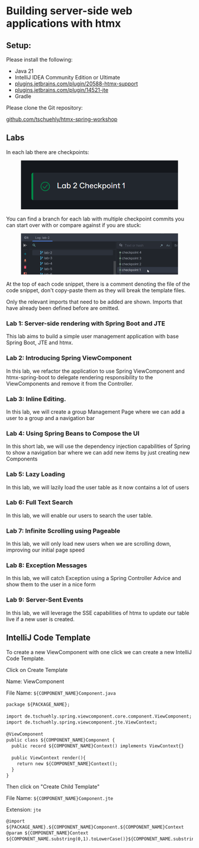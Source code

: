 # Building server-side web applications with htmx

## Setup:

Please install the following:

* Java 21
* IntelliJ IDEA Community Edition or Ultimate
* [plugins.jetbrains.com/plugin/20588-htmx-support](https://plugins.jetbrains.com/plugin/20588-htmx-support)
* [plugins.jetbrains.com/plugin/14521-jte](https://plugins.jetbrains.com/plugin/14521-jte)
* Gradle

Please clone the Git repository:

[github.com/tschuehly/htmx-spring-workshop](https://github.com/tschuehly/htmx-spring-workshop)

## Labs

In each lab there are checkpoints:

<figure><img src=".gitbook/assets/image (9).png" alt=""><figcaption></figcaption></figure>

You can find a branch for each lab with multiple checkpoint commits you can start over with or compare against if you are stuck:

<figure><img src=".gitbook/assets/image (1) (1) (1).png" alt=""><figcaption></figcaption></figure>

At the top of each code snippet, there is a comment denoting the file of the code snippet, don't copy-paste them as they will break the template files.

Only the relevant imports that need to be added are shown. Imports that have already been defined before are omitted.



### Lab 1: Server-side rendering with Spring Boot and JTE

This lab aims to build a simple user management application with base Spring Boot, JTE and htmx.

### Lab 2: Introducing Spring ViewComponent

In this lab, we refactor the application to use Spring ViewComponent and htmx-spring-boot to delegate rendering responsibility to the ViewComponents and remove it from the Controller.

### Lab 3: Inline Editing.

In this lab, we will create a group Management Page where we can add a user to a group and a navigation bar

### Lab 4: Using Spring Beans to Compose the UI

In this short lab, we will use the dependency injection capabilities of Spring to show a navigation bar where we can add new items by just creating new Components

### Lab 5: Lazy Loading

In this lab, we will lazily load the user table as it now contains a lot of users

### Lab 6: Full Text Search

In this lab, we will enable our users to search the user table.

### Lab 7: Infinite Scrolling using Pageable

In this lab, we will only load new users when we are scrolling down, improving our initial page speed

### Lab 8: Exception Messages

In this lab, we will catch Exception using a Spring Controller Advice and show them to the user in a nice form

### Lab 9: Server-Sent Events

In this lab, we will leverage the SSE capabilities of htmx to update our table live if a new user is created.

## IntelliJ Code Template

To create a new ViewComponent with one click we can create a new IntelliJ Code Template.

Click on Create Template

Name: ViewComponent

File Name: `${COMPONENT_NAME}Component.java`

```
package ${PACKAGE_NAME};

import de.tschuehly.spring.viewcomponent.core.component.ViewComponent;
import de.tschuehly.spring.viewcomponent.jte.ViewContext;

@ViewComponent
public class ${COMPONENT_NAME}Component {
  public record ${COMPONENT_NAME}Context() implements ViewContext{}

  public ViewContext render(){
    return new ${COMPONENT_NAME}Context();
  }
}
```

Then click on "Create Child Template"

File Name: `${COMPONENT_NAME}Component.jte`

Extension: `jte`

```
@import ${PACKAGE_NAME}.${COMPONENT_NAME}Component.${COMPONENT_NAME}Context
@param ${COMPONENT_NAME}Context ${COMPONENT_NAME.substring(0,1).toLowerCase()}${COMPONENT_NAME.substring(1)}Context
```
